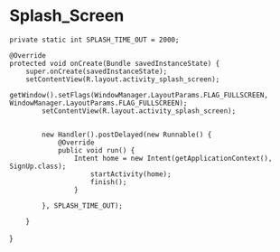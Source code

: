# Splash_Screen
    private static int SPLASH_TIME_OUT = 2000;

    @Override
    protected void onCreate(Bundle savedInstanceState) {
        super.onCreate(savedInstanceState);
        setContentView(R.layout.activity_splash_screen);
            getWindow().setFlags(WindowManager.LayoutParams.FLAG_FULLSCREEN, WindowManager.LayoutParams.FLAG_FULLSCREEN);
            setContentView(R.layout.activity_splash_screen);


            new Handler().postDelayed(new Runnable() {
                @Override
                public void run() {
                    Intent home = new Intent(getApplicationContext(), SignUp.class);
                        startActivity(home);
                        finish();
                    }

            }, SPLASH_TIME_OUT);

        }
        
}
